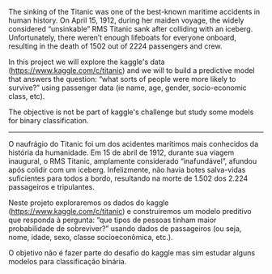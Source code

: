 
The sinking of the Titanic was one of the best-known maritime accidents in human history.
On April 15, 1912, during her maiden voyage, the widely considered “unsinkable” RMS Titanic sank after colliding with an iceberg. Unfortunately, there weren’t enough lifeboats for everyone onboard, resulting in the death of 1502 out of 2224 passengers and crew.

In this project we will explore the kaggle's data (https://www.kaggle.com/c/titanic) and we will to build a predictive model that answers the question: “what sorts of people were more likely to survive?” using passenger data (ie name, age, gender, socio-economic class, etc).

The objective is not be part of kaggle's challenge but study some models for binary classification.

---------------------------------------------------------------------------------------------------------

O naufrágio do Titanic foi um dos acidentes marítimos mais conhecidos da história da humanidade.
Em 15 de abril de 1912, durante sua viagem inaugural, o RMS Titanic, amplamente considerado “inafundável”, afundou após colidir com um iceberg. Infelizmente, não havia botes salva-vidas suficientes para todos a bordo, resultando na morte de 1.502 dos 2.224 passageiros e tripulantes.

Neste projeto exploraremos os dados do kaggle (https://www.kaggle.com/c/titanic) e construiremos um modelo preditivo que responda à pergunta: “que tipos de pessoas tinham maior probabilidade de sobreviver?” usando dados de passageiros (ou seja, nome, idade, sexo, classe socioeconômica, etc.).

O objetivo não é fazer parte do desafio do kaggle mas sim estudar alguns modelos para classificação binária.